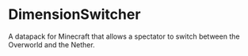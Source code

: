 # DimensionSwitcher
A datapack for Minecraft that allows a spectator to switch between the Overworld and the Nether.
